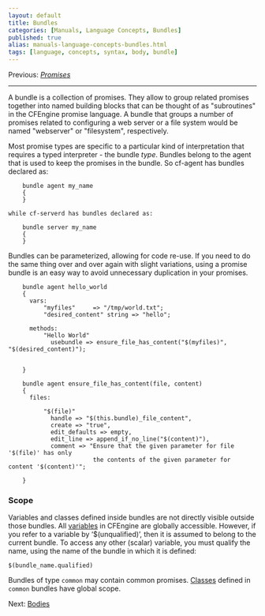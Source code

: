 ```yaml
---
layout: default
title: Bundles
categories: [Manuals, Language Concepts, Bundles]
published: true
alias: manuals-language-concepts-bundles.html
tags: [language, concepts, syntax, body, bundle]
---
```


Previous: [*Promises*](manuals-language-concepts-promises.html)

****

A bundle is a collection of promises. They allow to group related promises 
together into named building blocks that can be thought of as "subroutines" in 
the CFEngine promise language. A bundle that groups a number of promises 
related to configuring a web server or a file system would be named 
"webserver" or "filesystem", respectively.

Most promise types are specific to a particular kind of interpretation that 
requires a typed interpreter - the bundle *type*. Bundles belong to the agent 
that is used to keep the promises in the bundle. So cf-agent has bundles 
declared as:

```cf3
    bundle agent my_name
    {
    }

while cf-serverd has bundles declared as:

    bundle server my_name
    {
    }
```

Bundles can be parameterized, allowing for code re-use. If you need to do the 
same thing over and over again with slight variations, using a promise bundle 
is an easy way to avoid unnecessary duplication in your promises.

```
    bundle agent hello_world
    {
      vars:
          "myfiles"     => "/tmp/world.txt";
          "desired_content" string => "hello";
    
      methods:
          "Hello World"
            usebundle => ensure_file_has_content("$(myfiles)", "$(desired_content)");
        
    
    }

    bundle agent ensure_file_has_content(file, content)
    {
      files:
    
          "$(file)"
            handle => "$(this.bundle)_file_content",
            create => "true",
            edit_defaults => empty,
            edit_line => append_if_no_line("$(content)"),
            comment => "Ensure that the given parameter for file '$(file)' has only
                        the contents of the given parameter for content '$(content)'";
    
    }
```

### Scope

Variables and classes defined inside bundles are not directly visible outside 
those bundles. All [variables](manuals-language-concepts-variables.html) in 
CFEngine are globally accessible. However, if you refer to a variable by 
‘$(unqualified)’, then it is assumed to belong to the current bundle. To 
access any other (scalar) variable, you must qualify the name, using the name 
of the bundle in which it is defined:

    $(bundle_name.qualified)

Bundles of type `common` may contain common promises. 
[Classes](manuals-language-concepts-classes.html) defined in `common` bundles 
have global scope.

Next: [Bodies](manuals-language-concepts-bodies.html)
